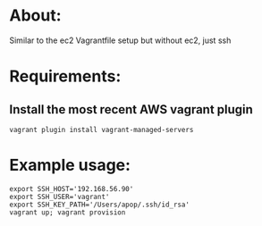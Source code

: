 # About:

Similar to the ec2 Vagrantfile setup but without ec2, just ssh

# Requirements:

## Install the most recent AWS vagrant plugin
```
vagrant plugin install vagrant-managed-servers
```

# Example usage:

```
export SSH_HOST='192.168.56.90'
export SSH_USER='vagrant'
export SSH_KEY_PATH='/Users/apop/.ssh/id_rsa'
vagrant up; vagrant provision
```
